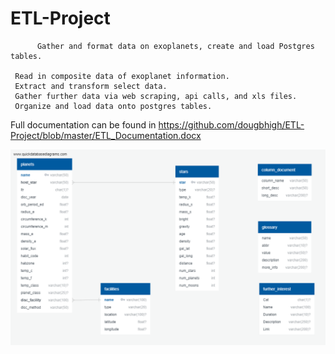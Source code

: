 # ETL-Project
          Gather and format data on exoplanets, create and load Postgres tables.

     Read in composite data of exoplanet information.
     Extract and transform select data.
     Gather further data via web scraping, api calls, and xls files.
     Organize and load data onto postgres tables. 

Full documentation can be found in https://github.com/dougbhigh/ETL-Project/blob/master/ETL_Documentation.docx

![alt text](https://github.com/dougbhigh/ETL-Project/blob/master/images/planetary_db_ERD.png)

